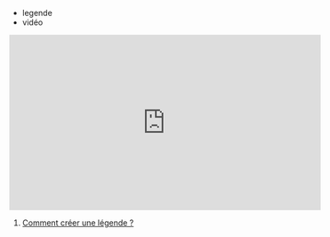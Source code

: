 - legende
- vidéo

<iframe width="560" height="315" src="https://www.youtube.com/embed/F4P0JSpOu5U?si=D9jAS34DhQWXCdJT" title="YouTube video player" frameborder="0" allow="accelerometer; autoplay; clipboard-write; encrypted-media; gyroscope; picture-in-picture; web-share" referrerpolicy="strict-origin-when-cross-origin" allowfullscreen></iframe>

1. [Comment créer une légende ?](./Comment_créer_une_légende.md)
